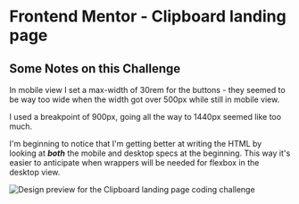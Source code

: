 # Frontend Mentor - Clipboard landing page

## Some Notes on this Challenge

In mobile view I set a max-width of 30rem for the buttons - they seemed to be way too wide when the width got over 500px while still in mobile view.

I used a breakpoint of 900px, going all the way to 1440px seemed like too much.

I'm beginning to notice that I'm getting better at writing the HTML by looking at **_both_** the mobile and desktop specs at the beginning. This way it's easier to anticipate when wrappers will be needed for flexbox in the desktop view.

![Design preview for the Clipboard landing page coding challenge](./design/desktop-preview.jpg)
